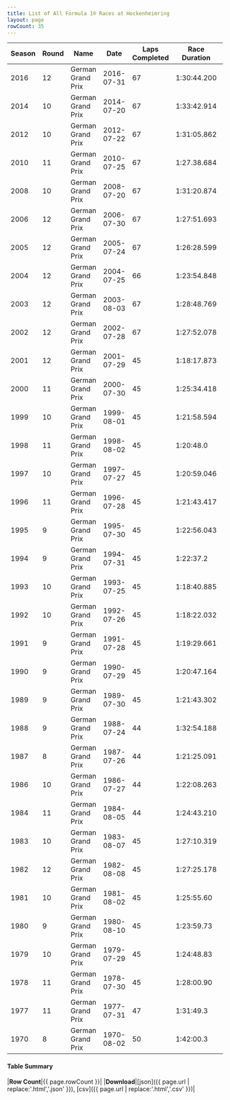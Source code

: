 ```yaml
---
title: List of All Formula 1® Races at Hockenheimring
layout: page
rowCount: 35
---
```


| Season | Round | Name | Date | Laps Completed | Race Duration | Winning Driver | Winning Constructor |
|--|--|--|--|--|--|--|--|
| 2016 | 12 | German Grand Prix | 2016-07-31 | 67 | 1:30:44.200 | Lewis Hamilton 🇬🇧 | Mercedes 🇩🇪 |
| 2014 | 10 | German Grand Prix | 2014-07-20 | 67 | 1:33:42.914 | Nico Rosberg 🇩🇪 | Mercedes 🇩🇪 |
| 2012 | 10 | German Grand Prix | 2012-07-22 | 67 | 1:31:05.862 | Fernando Alonso 🇪🇸 | Ferrari 🇮🇹 |
| 2010 | 11 | German Grand Prix | 2010-07-25 | 67 | 1:27.38.684 | Fernando Alonso 🇪🇸 | Ferrari 🇮🇹 |
| 2008 | 10 | German Grand Prix | 2008-07-20 | 67 | 1:31:20.874 | Lewis Hamilton 🇬🇧 | McLaren 🇬🇧 |
| 2006 | 12 | German Grand Prix | 2006-07-30 | 67 | 1:27:51.693 | Michael Schumacher 🇩🇪 | Ferrari 🇮🇹 |
| 2005 | 12 | German Grand Prix | 2005-07-24 | 67 | 1:26:28.599 | Fernando Alonso 🇪🇸 | Renault 🇫🇷 |
| 2004 | 12 | German Grand Prix | 2004-07-25 | 66 | 1:23:54.848 | Michael Schumacher 🇩🇪 | Ferrari 🇮🇹 |
| 2003 | 12 | German Grand Prix | 2003-08-03 | 67 | 1:28:48.769 | Juan Pablo Montoya 🇨🇴 | Williams 🇬🇧 |
| 2002 | 12 | German Grand Prix | 2002-07-28 | 67 | 1:27:52.078 | Michael Schumacher 🇩🇪 | Ferrari 🇮🇹 |
| 2001 | 12 | German Grand Prix | 2001-07-29 | 45 | 1:18:17.873 | Ralf Schumacher 🇩🇪 | Williams 🇬🇧 |
| 2000 | 11 | German Grand Prix | 2000-07-30 | 45 | 1:25:34.418 | Rubens Barrichello 🇧🇷 | Ferrari 🇮🇹 |
| 1999 | 10 | German Grand Prix | 1999-08-01 | 45 | 1:21:58.594 | Eddie Irvine 🇬🇧 | Ferrari 🇮🇹 |
| 1998 | 11 | German Grand Prix | 1998-08-02 | 45 | 1:20:48.0 | Mika Häkkinen 🇫🇮 | McLaren 🇬🇧 |
| 1997 | 10 | German Grand Prix | 1997-07-27 | 45 | 1:20:59.046 | Gerhard Berger 🇦🇹 | Benetton 🇮🇹 |
| 1996 | 11 | German Grand Prix | 1996-07-28 | 45 | 1:21:43.417 | Damon Hill 🇬🇧 | Williams 🇬🇧 |
| 1995 | 9 | German Grand Prix | 1995-07-30 | 45 | 1:22:56.043 | Michael Schumacher 🇩🇪 | Benetton 🇮🇹 |
| 1994 | 9 | German Grand Prix | 1994-07-31 | 45 | 1:22:37.2 | Gerhard Berger 🇦🇹 | Ferrari 🇮🇹 |
| 1993 | 10 | German Grand Prix | 1993-07-25 | 45 | 1:18:40.885 | Alain Prost 🇫🇷 | Williams 🇬🇧 |
| 1992 | 10 | German Grand Prix | 1992-07-26 | 45 | 1:18:22.032 | Nigel Mansell 🇬🇧 | Williams 🇬🇧 |
| 1991 | 9 | German Grand Prix | 1991-07-28 | 45 | 1:19:29.661 | Nigel Mansell 🇬🇧 | Williams 🇬🇧 |
| 1990 | 9 | German Grand Prix | 1990-07-29 | 45 | 1:20:47.164 | Ayrton Senna 🇧🇷 | McLaren 🇬🇧 |
| 1989 | 9 | German Grand Prix | 1989-07-30 | 45 | 1:21:43.302 | Ayrton Senna 🇧🇷 | McLaren 🇬🇧 |
| 1988 | 9 | German Grand Prix | 1988-07-24 | 44 | 1:32:54.188 | Ayrton Senna 🇧🇷 | McLaren 🇬🇧 |
| 1987 | 8 | German Grand Prix | 1987-07-26 | 44 | 1:21:25.091 | Nelson Piquet 🇧🇷 | Williams 🇬🇧 |
| 1986 | 10 | German Grand Prix | 1986-07-27 | 44 | 1:22:08.263 | Nelson Piquet 🇧🇷 | Williams 🇬🇧 |
| 1984 | 11 | German Grand Prix | 1984-08-05 | 44 | 1:24:43.210 | Alain Prost 🇫🇷 | McLaren 🇬🇧 |
| 1983 | 10 | German Grand Prix | 1983-08-07 | 45 | 1:27:10.319 | René Arnoux 🇫🇷 | Ferrari 🇮🇹 |
| 1982 | 12 | German Grand Prix | 1982-08-08 | 45 | 1:27:25.178 | Patrick Tambay 🇫🇷 | Ferrari 🇮🇹 |
| 1981 | 10 | German Grand Prix | 1981-08-02 | 45 | 1:25:55.60 | Nelson Piquet 🇧🇷 | Brabham 🇬🇧 |
| 1980 | 9 | German Grand Prix | 1980-08-10 | 45 | 1:23:59.73 | Jacques Laffite 🇫🇷 | Ligier 🇫🇷 |
| 1979 | 10 | German Grand Prix | 1979-07-29 | 45 | 1:24:48.83 | Alan Jones 🇦🇺 | Williams 🇬🇧 |
| 1978 | 11 | German Grand Prix | 1978-07-30 | 45 | 1:28:00.90 | Mario Andretti 🇺🇸 | Team Lotus 🇬🇧 |
| 1977 | 11 | German Grand Prix | 1977-07-31 | 47 | 1:31:49.3 | Niki Lauda 🇦🇹 | Ferrari 🇮🇹 |
| 1970 | 8 | German Grand Prix | 1970-08-02 | 50 | 1:42:00.3 | Jochen Rindt 🇦🇹 | Team Lotus 🇬🇧 |

#### Table Summary

|**Row Count**|{{ page.rowCount }}|
|**Download**|[json]({{ page.url | replace:'.html','.json' }}), [csv]({{ page.url | replace:'.html','.csv' }})|
